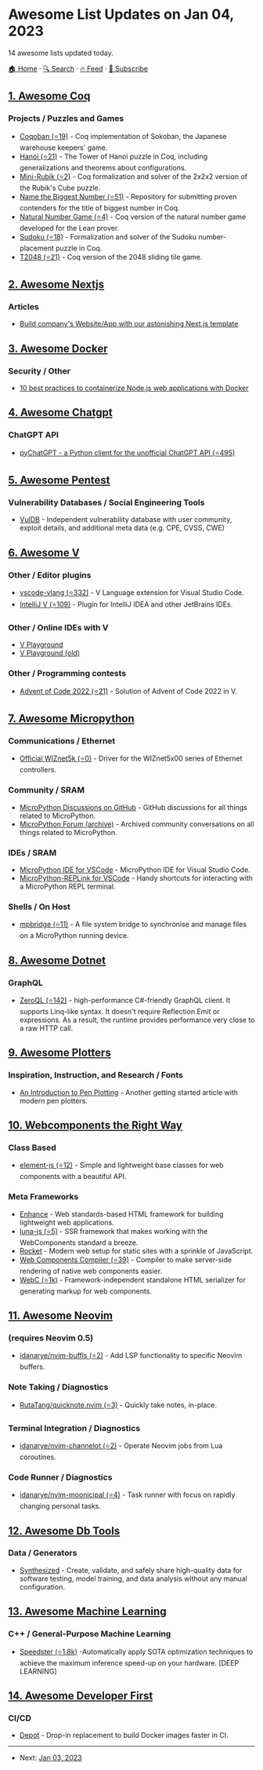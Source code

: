 # Awesome List Updates on Jan 04, 2023

14 awesome lists updated today.

[🏠 Home](/README.md) · [🔍 Search](https://www.trackawesomelist.com/search/) · [🔥 Feed](https://www.trackawesomelist.com/rss.xml) · [📮 Subscribe](https://trackawesomelist.us17.list-manage.com/subscribe?u=d2f0117aa829c83a63ec63c2f&id=36a103854c)



## [1. Awesome Coq](/content/coq-community/awesome-coq/README.md)

### Projects / Puzzles and Games

*   [Coqoban (⭐19)](https://github.com/coq-community/coqoban) - Coq implementation of Sokoban, the Japanese warehouse keepers' game.
*   [Hanoi (⭐21)](https://github.com/thery/hanoi) - The Tower of Hanoi puzzle in Coq, including generalizations and theorems about configurations.
*   [Mini-Rubik (⭐2)](https://github.com/thery/minirubik) - Coq formalization and solver of the 2x2x2 version of the Rubik's Cube puzzle.
*   [Name the Biggest Number (⭐51)](https://github.com/codyroux/name-the-biggest-number) - Repository for submitting proven contenders for the title of biggest number in Coq.
*   [Natural Number Game (⭐4)](https://github.com/uncomputable/natural-number-game) - Coq version of the natural number game developed for the Lean prover.
*   [Sudoku (⭐18)](https://github.com/coq-community/sudoku) - Formalization and solver of the Sudoku number-placement puzzle in Coq.
*   [T2048 (⭐21)](https://github.com/thery/T2048) - Coq version of the 2048 sliding tile game.

## [2. Awesome Nextjs](/content/unicodeveloper/awesome-nextjs/README.md)

### Articles

*   [Build company's Website/App with our astonishing Next.js template](https://www.wrappixel.com/templates/category/nextjs-templates/)

## [3. Awesome Docker](/content/veggiemonk/awesome-docker/README.md)

### Security / Other

*   [10 best practices to containerize Node.js web applications with Docker](https://snyk.io/blog/10-best-practices-to-containerize-nodejs-web-applications-with-docker/)

## [4. Awesome Chatgpt](/content/saharmor/awesome-chatgpt/README.md)

### ChatGPT API

*   [pyChatGPT - a Python client for the unofficial ChatGPT API (⭐495)](https://github.com/terry3041/pyChatGPT)

## [5. Awesome Pentest](/content/enaqx/awesome-pentest/README.md)

### Vulnerability Databases / Social Engineering Tools

*   [VulDB](https://vuldb.com) - Independent vulnerability database with user community, exploit details, and additional meta data (e.g. CPE, CVSS, CWE)

## [6. Awesome V](/content/vlang/awesome-v/README.md)

### Other / Editor plugins

*   [vscode-vlang (⭐332)](https://github.com/vlang/vscode-vlang) - V Language extension for Visual Studio Code.
*   [IntelliJ V (⭐109)](https://github.com/intellij-v/intellij-v) - Plugin for IntelliJ IDEA and other JetBrains IDEs.

### Other / Online IDEs with V

*   [V Playground](https://play.vlang.io)
*   [V Playground (old)](https://v-wasm.now.sh/)

### Other / Programming contests

*   [Advent of Code 2022 (⭐21)](https://github.com/vlang/adventofcode) - Solution of Advent of Code 2022 in V.

## [7. Awesome Micropython](/content/mcauser/awesome-micropython/README.md)

### Communications / Ethernet

*   [Official WIZnet5k (⭐0)](https://github.com/andrewleech/wiznet_ioLibrary_Driver) - Driver for the WIZnet5x00 series of Ethernet controllers.

### Community / SRAM

*   [MicroPython Discussions on GitHub](https://github.com/orgs/micropython/discussions) - GitHub discussions for all things related to MicroPython.
*   [MicroPython Forum (archive)](https://forum.micropython.org/) - Archived community conversations on all things related to MicroPython.

### IDEs / SRAM

*   [MicroPython IDE for VSCode](https://marketplace.visualstudio.com/items?itemName=dphans.micropython-ide-vscode) - MicroPython IDE for Visual Studio Code.
*   [MicroPython-REPLink for VSCode](https://marketplace.visualstudio.com/items?itemName=SWC-Fablab.micropython-replink) - Handy shortcuts for interacting with a MicroPython REPL terminal.

### Shells / On Host

*   [mpbridge (⭐11)](https://github.com/AmirHmZz/mpbridge) - A file system bridge to synchronise and manage files on a MicroPython running device.

## [8. Awesome Dotnet](/content/quozd/awesome-dotnet/README.md)

### GraphQL

*   [ZeroQL (⭐142)](https://github.com/byme8/ZeroQL) - high-performance C#-friendly GraphQL client. It supports Linq-like syntax. It doesn't require Reflection.Emit or expressions. As a result, the runtime provides performance very close to a raw HTTP call.

## [9. Awesome Plotters](/content/beardicus/awesome-plotters/README.md)

### Inspiration, Instruction, and Research / Fonts

*   [An Introduction to Pen Plotting](https://mrmrs.cc/writing/pen-plotting-intro/) - Another getting started article with modern pen plotters.

## [10. Webcomponents the Right Way](/content/mateusortiz/webcomponents-the-right-way/README.md)

### Class Based

*   [element-js (⭐12)](https://github.com/webtides/element-js) - Simple and lightweight base classes for web components with a beautiful API.

### Meta Frameworks

*   [Enhance](https://enhance.dev/docs/) - Web standards-based HTML framework for building lightweight web applications.
*   [luna-js (⭐5)](https://github.com/webtides/luna-js) - SSR framework that makes working with the WebComponents standard a breeze.
*   [Rocket](https://rocket.modern-web.dev) - Modern web setup for static sites with a sprinkle of JavaScript.
*   [Web Components Compiler (⭐39)](https://github.com/ProjectEvergreen/wcc) - Compiler to make server-side rendering of native web components easier.
*   [WebC (⭐1k)](https://github.com/11ty/webc) - Framework-independent standalone HTML serializer for generating markup for web components.

## [11. Awesome Neovim](/content/rockerBOO/awesome-neovim/README.md)

### (requires Neovim 0.5)

*   [idanarye/nvim-buffls (⭐2)](https://github.com/idanarye/nvim-buffls) - Add LSP functionality to specific Neovim buffers.

### Note Taking / Diagnostics

*   [RutaTang/quicknote.nvim (⭐3)](https://github.com/RutaTang/quicknote.nvim) - Quickly take notes, in-place.

### Terminal Integration / Diagnostics

*   [idanarye/nvim-channelot (⭐2)](https://github.com/idanarye/nvim-channelot) - Operate Neovim jobs from Lua coroutines.

### Code Runner / Diagnostics

*   [idanarye/nvim-moonicipal (⭐4)](https://github.com/idanarye/nvim-moonicipal) - Task runner with focus on rapidly changing personal tasks.

## [12. Awesome Db Tools](/content/mgramin/awesome-db-tools/README.md)

### Data / Generators

*   [Synthesized](https://www.synthesized.io) - Create, validate, and safely share high-quality data for software testing, model training, and data analysis without any manual configuration.

## [13. Awesome Machine Learning](/content/josephmisiti/awesome-machine-learning/README.md)

### C++ / General-Purpose Machine Learning

*   [Speedster (⭐1.8k)](https://github.com/nebuly-ai/nebullvm/tree/main/apps/accelerate/speedster) -Automatically apply SOTA optimization techniques to achieve the maximum inference speed-up on your hardware. \[DEEP LEARNING]

## [14. Awesome Developer First](/content/agamm/awesome-developer-first/README.md)

### CI/CD

*   [Depot](https://depot.dev) - Drop-in replacement to build Docker images faster in CI.

---

- Next: [Jan 03, 2023](/content/2023/01/03/README.md)